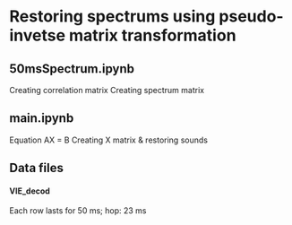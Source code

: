# Restoring spectrums using pseudo-invetse matrix transformation 

## 50msSpectrum.ipynb
Creating correlation matrix
Creating spectrum matrix

## main.ipynb 
Equation AX = B 
Creating X matrix & restoring sounds

## Data files
#### VIE_decod
Each row lasts for 50 ms; hop: 23 ms
